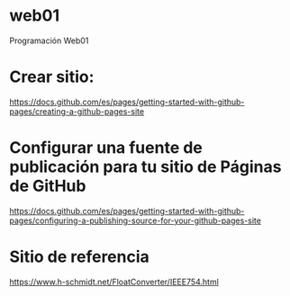 # web01
Programación Web01



# Crear sitio:
https://docs.github.com/es/pages/getting-started-with-github-pages/creating-a-github-pages-site

# Configurar una fuente de publicación para tu sitio de Páginas de GitHub
https://docs.github.com/es/pages/getting-started-with-github-pages/configuring-a-publishing-source-for-your-github-pages-site 

# Sitio de referencia
https://www.h-schmidt.net/FloatConverter/IEEE754.html

